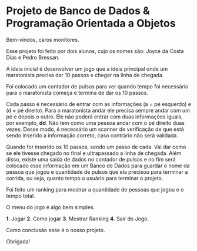 # Projeto de Banco de Dados & Programação Orientada a Objetos

Bem-vindos, caros monitores.

Esse projeto foi feito por dois alunos, cujo os nomes são: Joyce da Costa Dias e Pedro Bressan.

A ideia inicial é desenvolver um jogo que a ideia principal onde um maratonista precisa dar 10 passos e chegar na linha de chegada.

Foi colocado um contador de pulsos para ver quando tempo foi necessário para o maratonista começa e termina de dar os 10 passos.

Cada passo é necessário de entrar com as informações (a = pé esquerdo) e (d = pé direito). Para o maratonista andar ele precisa sempre andar com um pé e depois o outro. Ele não poderá entrar com duas informações iguais, por exemplo, **dd**. Não tem como uma pessoa andar com o pé direito duas vezes. Desse modo, é necessário um scanner de verificação de que está sendo inserido a informação correto, caso contrário não será validada.

Quando for inserido os 10 passos, sendo um passo de cada. Vai dar como se ele tivesse chegado no final e ultrapassado a linha de chegada. Além disso, existe uma saída de dados no contador de pulsos e no fim será colocado esse informação em um Banco de Dados para guardar o nome da pessoa que jogou e quantidade de pulsos que ela precisou para terminar a corrida, ou seja, quanto tempo o usuário para terminar o projeto.

Foi feito um ranking para mostrar a quantidade de pessoas que jogou e o tempo total.

O menu do jogo é algo bem simples.

**1**. Jogar
**2**. Como jogar
**3**. Mostrar Ranking
**4**. Sair do Jogo.

Como conclusão esse é o nosso projeto.

Obrigada!
